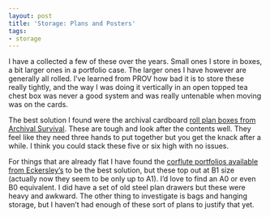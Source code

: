 ```yaml
---
layout: post
title: 'Storage: Plans and Posters'
tags:
- storage
---
```


I have a collected a few of these over the years. Small ones I store in boxes, a bit larger ones in a portfolio case.  The larger ones I have however are generally all rolled. I’ve learned from PROV how bad it is to store these really tightly, and the way I was doing it vertically in an open topped tea chest box was never a good system and was really untenable when moving was on the cards. 

The best solution I found were the archival cardboard [roll plan boxes from Archival Survival](https://www.archivalsurvival.com.au/search?q=roll+plan). These are tough and look after the contents well. They feel like they need three hands to put together but you get the knack after a while. I think you could stack these five or six high with no issues. 

For things that are already flat I have found the [corflute portfolios available from Eckersley’s](https://www.eckersleys.com.au/mindrex-coreflute-black-portfolios) to be the best solution, but these top out at B1 size (actually now they seem to be only up to A1). I’d love to find an A0 or even B0 equivalent. I did have a set of old steel plan drawers but these were heavy and awkward. The other thing to investigate is bags and hanging storage, but I haven’t had enough of these sort of plans to justify that yet.